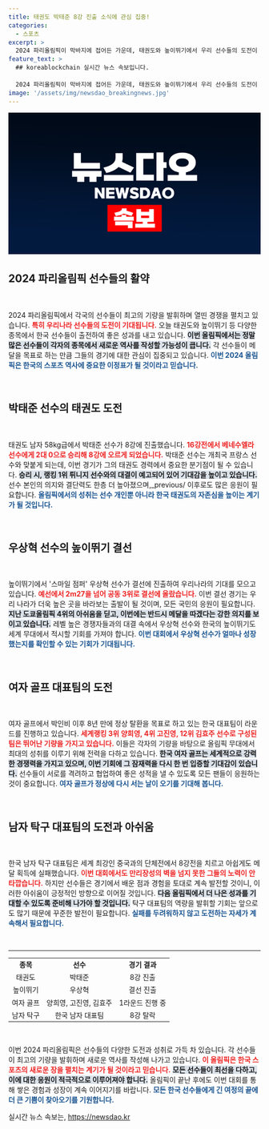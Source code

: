 ```yaml
---
title: 태권도 박태준 8강 진출 소식에 관심 집중!
categories:
  - 스포츠
excerpt: >
  2024 파리올림픽이 막바지에 접어든 가운데, 태권도와 높이뛰기에서 우리 선수들의 도전이 절정에 달하고 있습니다. 박태준과 우상혁 선수의 메달 사냥에 기대가 모이고 있습니다!
feature_text: >
  ## koreablockchain 실시간 뉴스 속보입니다.

  2024 파리올림픽이 막바지에 접어든 가운데, 태권도와 높이뛰기에서 우리 선수들의 도전이 절정에 달하고 있습니다. 박태준과 우상혁 선수의 메달 사냥에 기대가 모이고 있습니다!
image: '/assets/img/newsdao_breakingnews.jpg'
---
```


<p><img src="/assets/img/newsdao_breakingnews.jpg" alt="koreablockchain 속보" /></p>

<h2 data-ke-size="size26">2024 파리올림픽 선수들의 활약</h2>

<p data-ke-size="size16">&nbsp;</p>

<p>2024 파리올림픽에서 각국의 선수들이 최고의 기량을 발휘하며 열띤 경쟁을 펼치고 있습니다. <b><span style="color: #ee2323;">특히 우리나라 선수들의 도전이 기대됩니다.</span></b> 오늘 태권도와 높이뛰기 등 다양한 종목에서 한국 선수들이 출전하여 좋은 성과를 내고 있습니다. <b><span style="background-color: #21538527;">이번 올림픽에서는 정말 많은 선수들이 각자의 종목에서 새로운 역사를 작성할 가능성이 큽니다.</span></b> 각 선수들이 메달을 목표로 하는 만큼 그들의 경기에 대한 관심이 집중되고 있습니다. <b><span style="color: #1a5490;">이번 2024 올림픽은 한국의 스포츠 역사에 중요한 이정표가 될 것이라고 믿습니다.</span></b></p>

<p data-ke-size="size16">&nbsp;</p>

<h2 data-ke-size="size26">박태준 선수의 태권도 도전</h2>

<p data-ke-size="size16">&nbsp;</p>

<p>태권도 남자 58kg급에서 박태준 선수가 8강에 진출했습니다. <b><span style="color: #ee2323;">16강전에서 베네수엘라 선수에게 2대 0으로 승리해 8강에 오르게 되었습니다.</span></b> 박태준 선수는 개최국 프랑스 선수와 맞붙게 되는데, 이번 경기가 그의 태권도 경력에서 중요한 분기점이 될 수 있습니다. <b><span style="background-color: #21538527;">승리 시, 랭킹 1위 튀니지 선수와의 대결이 예고되어 있어 기대감을 높이고 있습니다.</span></b> 선수 본인의 의지와 결단력도 한층 더 높아졌으며,_previous/ 이후로도 많은 응원이 필요합니다. <b><span style="color: #1a5490;">올림픽에서의 성취는 선수 개인뿐 아니라 한국 태권도의 자존심을 높이는 계기가 될 것입니다.</span></b></p>

<p data-ke-size="size16">&nbsp;</p>

<h2 data-ke-size="size26">우상혁 선수의 높이뛰기 결선</h2>

<p data-ke-size="size16">&nbsp;</p>

<p>높이뛰기에서 '스마일 점퍼' 우상혁 선수가 결선에 진출하여 우리나라의 기대를 모으고 있습니다. <b><span style="color: #ee2323;">예선에서 2m27을 넘어 공동 3위로 결선에 올랐습니다.</span></b> 이번 결선 경기는 우리 나라가 더욱 높은 곳을 바라보는 출발이 될 것이며, 모든 국민의 응원이 필요합니다. <b><span style="background-color: #21538527;">지난 도쿄올림픽 4위의 아쉬움을 딛고, 이번에는 반드시 메달을 따겠다는 강한 의지를 보이고 있습니다.</span></b> 레벨 높은 경쟁자들과의 대결 속에서 우상혁 선수와 한국의 높이뛰기도 세계 무대에서 적시할 기회를 가져야 합니다. <b><span style="color: #1a5490;">이번 대회에서 우상혁 선수가 얼마나 성장했는지를 확인할 수 있는 기회가 기대됩니다.</span></b></p>

<p data-ke-size="size16">&nbsp;</p>

<h2 data-ke-size="size26">여자 골프 대표팀의 도전</h2>

<p data-ke-size="size16">&nbsp;</p>

<p>여자 골프에서 박인비 이후 8년 만에 정상 탈환을 목표로 하고 있는 한국 대표팀이 라운드를 진행하고 있습니다. <b><span style="color: #ee2323;">세계랭킹 3위 양희영, 4위 고진영, 12위 김효주 선수로 구성된 팀은 뛰어난 기량을 가지고 있습니다.</span></b> 이들은 각자의 기량을 바탕으로 올림픽 무대에서 최대의 성취를 이루기 위해 전력을 다하고 있습니다. <b><span style="background-color: #21538527;">한국 여자 골프는 세계적으로 강력한 경쟁력을 가지고 있으며, 이번 기회에 그 잠재력을 다시 한 번 입증할 기대감이 있습니다.</span></b> 선수들이 서로를 격려하고 협업하여 좋은 성적을 낼 수 있도록 모든 팬들이 응원하는 것이 중요합니다. <b><span style="color: #1a5490;">여자 골프가 정상에 다시 서는 날이 오기를 기대해 봅니다.</span></b></p>

<p data-ke-size="size16">&nbsp;</p>

<h2 data-ke-size="size26">남자 탁구 대표팀의 도전과 아쉬움</h2>

<p data-ke-size="size16">&nbsp;</p>

<p>한국 남자 탁구 대표팀은 세계 최강인 중국과의 단체전에서 8강전을 치르고 아쉽게도 메달 획득에 실패했습니다. <b><span style="color: #ee2323;">이번 대회에서도 만리장성의 벽을 넘지 못한 그들의 노력이 안타깝습니다.</span></b> 하지만 선수들은 경기에서 배운 점과 경험을 토대로 계속 발전할 것이니, 이러한 아쉬움이 긍정적인 방향으로 이어질 것입니다. <b><span style="background-color: #21538527;">다음 올림픽에서 더 나은 성과를 기대할 수 있도록 준비해 나가야 할 것입니다.</span></b> 탁구 대표팀의 역량을 발휘할 기회는 앞으로도 많기 때문에 꾸준한 발전이 필요합니다. <b><span style="color: #1a5490;">실패를 두려워하지 않고 도전하는 자세가 계속해서 필요합니다.</span></b></p>

<p data-ke-size="size16">&nbsp;</p>

<hr />

<table style="width: 100%;">
    <tbody>
        <tr>
            <td style="text-align: center; height: 17px;"><b>종목</b></td>
            <td style="text-align: center; height: 17px;"><b>선수</b></td>
            <td style="text-align: center; height: 17px;"><b>경기 결과</b></td>
        </tr>
        <tr>
            <td style="text-align: center; height: 17px;">태권도</td>
            <td style="text-align: center; height: 17px;">박태준</td>
            <td style="text-align: center; height: 17px;">8강 진출</td>
        </tr>
        <tr>
            <td style="text-align: center; height: 17px;">높이뛰기</td>
            <td style="text-align: center; height: 17px;">우상혁</td>
            <td style="text-align: center; height: 17px;">결선 진출</td>
        </tr>
        <tr>
            <td style="text-align: center; height: 17px;">여자 골프</td>
            <td style="text-align: center; height: 17px;">양희영, 고진영, 김효주</td>
            <td style="text-align: center; height: 17px;">1라운드 진행 중</td>
        </tr>
        <tr>
            <td style="text-align: center; height: 17px;">남자 탁구</td>
            <td style="text-align: center; height: 17px;">한국 남자 대표팀</td>
            <td style="text-align: center; height: 17px;">8강 탈락</td>
        </tr>
    </tbody>
</table>

<p data-ke-size="size16">&nbsp;</p>

<p>이번 2024 파리올림픽은 선수들의 다양한 도전과 성취로 가득 차 있습니다. 각 선수들이 최고의 기량을 발휘하며 새로운 역사를 작성해 나가고 있습니다. <b><span style="color: #ee2323;">이 올림픽은 한국 스포츠의 새로운 장을 펼치는 계기가 될 것이라고 믿습니다.</span></b> <b><span style="background-color: #21538527;">모든 선수들이 최선을 다하고, 이에 대한 응원이 적극적으로 이루어져야 합니다.</span></b> 올림픽이 끝난 후에도 이번 대회를 통해 쌓은 경험과 성장이 계속 이어지기를 바랍니다. <b><span style="color: #1a5490;">모든 한국 선수들에게 긴 여정의 끝에 더 큰 기쁨이 찾아오기를 기원합니다.</span></b></p>
실시간 뉴스 속보는, <a href="https://newsdao.kr" rel="dofollow">https://newsdao.kr</a>


